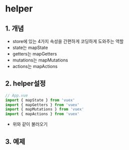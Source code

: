 # helper
## 1. 개념
* store에 있는 4가지 속성을 간편하게 코딩하게 도와주는 역할
* state는 mapState
* getters는 mapGetters
* mutations는 mapMutations
* actions는 mapActions

## 2. helper설정
```js
// App.vue
import { mapState } from 'vuex'
import { mapGetters } from 'vuex'
import { mapMutations } from 'vuex'
import { mapActions } from 'vuex'
```
* 위와 같이 불러오기

## 3. 예제
